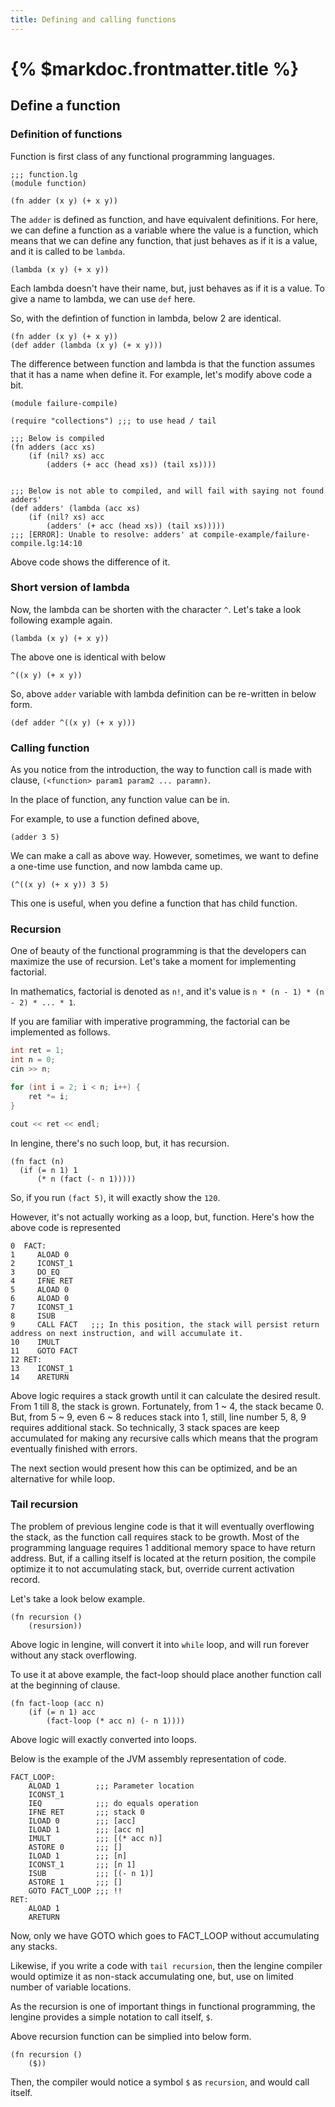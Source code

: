 ```yaml
---
title: Defining and calling functions
---
```


# {% $markdoc.frontmatter.title %}

## Define a function

### Definition of functions
Function is first class of any functional programming languages.

```lengine
;;; function.lg
(module function)

(fn adder (x y) (+ x y))
```

The `adder` is defined as function, and have equivalent definitions. For here, we can define a function as a variable where the value is a function, which means that we can define any function, that just behaves as if it is a value, and it is called to be `lambda`.

```lengine
(lambda (x y) (+ x y))
```

Each lambda doesn't have their name, but, just behaves as if it is a value. To give a name to lambda, we can use `def` here.

So, with the defintion of function in lambda, below 2 are identical.

```
(fn adder (x y) (+ x y))
(def adder (lambda (x y) (+ x y)))
```

The difference between function and lambda is that the function assumes that it has a name when define it. For example, let's modify above code a bit.

```
(module failure-compile)

(require "collections") ;;; to use head / tail

;;; Below is compiled
(fn adders (acc xs)
    (if (nil? xs) acc
        (adders (+ acc (head xs)) (tail xs))))


;;; Below is not able to compiled, and will fail with saying not found adders'
(def adders' (lambda (acc xs) 
    (if (nil? xs) acc
        (adders' (+ acc (head xs)) (tail xs)))))
;;; [ERROR]: Unable to resolve: adders' at compile-example/failure-compile.lg:14:10

```

Above code shows the difference of it.

### Short version of lambda

Now, the lambda can be shorten with the character `^`. Let's take a look following example again.

```
(lambda (x y) (+ x y))
```

The above one is identical with below

```
^((x y) (+ x y))
```

So, above `adder` variable with lambda definition can be re-written in below form.

```
(def adder ^((x y) (+ x y)))
```


### Calling function

As you notice from the introduction, the way to function call is made with clause, `(<function> param1 param2 ... paramn)`.

In the place of function, any function value can be in.

For example, to use a function defined above,

```
(adder 3 5)
```

We can make a call as above way. However, sometimes, we want to define a one-time use function, and now lambda came up.

```lengine
(^((x y) (+ x y)) 3 5)
```

This one is useful, when you define a function that has child function.

### Recursion

One of beauty of the functional programming is that the developers can maximize the use of recursion. Let's take a moment for implementing factorial.

In mathematics, factorial is denoted as `n!`, and it's value is `n * (n - 1) * (n - 2) * ... * 1`.

If you are familiar with imperative programming, the factorial can be implemented as follows.

```c++
int ret = 1;
int n = 0;
cin >> n;

for (int i = 2; i < n; i++) {
    ret *= i;
}

cout << ret << endl;
```

In lengine, there's no such loop, but, it has recursion.

```lengine
(fn fact (n) 
  (if (= n 1) 1
      (* n (fact (- n 1)))))
```

So, if you run `(fact 5)`, it will exactly show the `120`.

However, it's not actually working as a loop, but, function.
Here's how the above code is represented

```jvm
0  FACT:
1     ALOAD 0
2     ICONST_1
3     DO_EQ
4     IFNE RET
5     ALOAD 0
6     ALOAD 0
7     ICONST_1
8     ISUB
9     CALL FACT   ;;; In this position, the stack will persist return address on next instruction, and will accumulate it.
10    IMULT
11    GOTO FACT
12 RET:
13    ICONST_1
14    ARETURN

```

Above logic requires a stack growth until it can calculate the desired result. From 1 till 8, the stack is grown. Fortunately, from 1 ~ 4, the stack became 0. But, from 5 ~ 9, even 6 ~ 8 reduces stack into 1, still, line number 5, 8, 9 requires additional stack. So technically, 3 stack spaces are keep accumulated for making any recursive calls which means that the program eventually finished with errors.

The next section would present how this can be optimized, and be an alternative for while loop.

### Tail recursion

The problem of previous lengine code is that it will eventually overflowing the stack, as the function call requires stack to be growth.
Most of the programming language requires 1 additional memory space to have return address. But, if a calling itself is located at the return position, the compile optimize it to not accumulating stack, but, override current activation record.

Let's take a look below example.

```
(fn recursion ()
    (resursion))
```

Above logic in lengine, will convert it into `while` loop, and will run forever without any stack overflowing.

To use it at above example, the fact-loop should place another function call at the beginning of clause.

```
(fn fact-loop (acc n)
    (if (= n 1) acc
        (fact-loop (* acc n) (- n 1))))
```

Above logic will exactly converted into loops.

Below is the example of the JVM assembly representation of code.

```jvm
FACT_LOOP:
    ALOAD 1        ;;; Parameter location
    ICONST_1
    IEQ            ;;; do equals operation
    IFNE RET       ;;; stack 0
    ILOAD 0        ;;; [acc]
    ILOAD 1        ;;; [acc n]
    IMULT          ;;; [(* acc n)]
    ASTORE 0       ;;; []
    ILOAD 1        ;;; [n]
    ICONST_1       ;;; [n 1]
    ISUB           ;;; [(- n 1)]
    ASTORE 1       ;;; []
    GOTO FACT_LOOP ;;; !!
RET:
    ALOAD 1
    ARETURN
```

Now, only we have GOTO which goes to FACT_LOOP without accumulating any stacks.

Likewise, if you write a code with `tail recursion`, then the lengine compiler would optimize it as non-stack accumulating one, but, use on limited number of variable locations.

As the recursion is one of important things in functional programming, the lengine provides a simple notation to call itself, `$`.

Above recursion function can be simplied into below form.

```
(fn recursion ()
    ($))
```

Then, the compiler would notice a symbol `$` as `recursion`, and would call itself.
